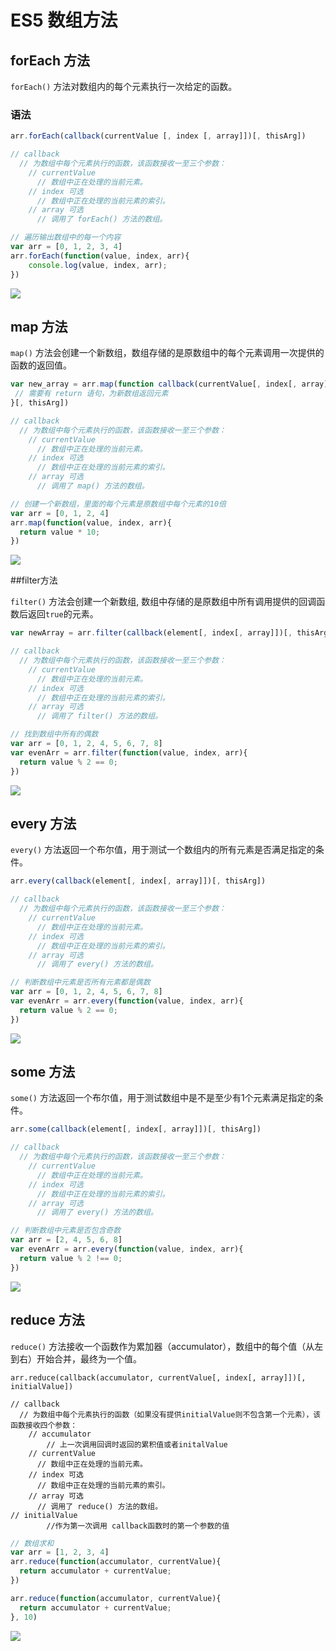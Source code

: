 # ES5 数组方法



## forEach 方法

`forEach()` 方法对数组内的每个元素执行一次给定的函数。

### 语法

```javascript
arr.forEach(callback(currentValue [, index [, array]])[, thisArg])

// callback
  // 为数组中每个元素执行的函数，该函数接收一至三个参数：
    // currentValue
      // 数组中正在处理的当前元素。
    // index 可选
      // 数组中正在处理的当前元素的索引。
    // array 可选
      // 调用了 forEach() 方法的数组。
```



```javascript
// 遍历输出数组中的每一个内容
var arr = [0, 1, 2, 3, 4]
arr.forEach(function(value, index, arr){
	console.log(value, index, arr);
})
```

![](./forEach.png)

## map 方法

`map()` 方法会创建一个新数组，数组存储的是原数组中的每个元素调用一次提供的函数的返回值。

```javascript
var new_array = arr.map(function callback(currentValue[, index[, array]]) {
 // 需要有 return 语句，为新数组返回元素 
}[, thisArg])

// callback
  // 为数组中每个元素执行的函数，该函数接收一至三个参数：
    // currentValue
      // 数组中正在处理的当前元素。
    // index 可选
      // 数组中正在处理的当前元素的索引。
    // array 可选
      // 调用了 map() 方法的数组。
```



```javascript
// 创建一个新数组，里面的每个元素是原数组中每个元素的10倍
var arr = [0, 1, 2, 4]
arr.map(function(value, index, arr){
  return value * 10;
})
```

![](./map.png)

##filter方法

`filter()` 方法会创建一个新数组, 数组中存储的是原数组中所有调用提供的回调函数后返回`true`的元素。

```javascript
var newArray = arr.filter(callback(element[, index[, array]])[, thisArg])

// callback
  // 为数组中每个元素执行的函数，该函数接收一至三个参数：
    // currentValue
      // 数组中正在处理的当前元素。
    // index 可选
      // 数组中正在处理的当前元素的索引。
    // array 可选
      // 调用了 filter() 方法的数组。
```



```js
// 找到数组中所有的偶数
var arr = [0, 1, 2, 4, 5, 6, 7, 8]
var evenArr = arr.filter(function(value, index, arr){
  return value % 2 == 0;
})
```

![](./filter.png)

## every 方法

`every()` 方法返回一个布尔值，用于测试一个数组内的所有元素是否满足指定的条件。

```javascript
arr.every(callback(element[, index[, array]])[, thisArg])

// callback
  // 为数组中每个元素执行的函数，该函数接收一至三个参数：
    // currentValue
      // 数组中正在处理的当前元素。
    // index 可选
      // 数组中正在处理的当前元素的索引。
    // array 可选
      // 调用了 every() 方法的数组。
```

```js
// 判断数组中元素是否所有元素都是偶数
var arr = [0, 1, 2, 4, 5, 6, 7, 8]
var evenArr = arr.every(function(value, index, arr){
  return value % 2 == 0;
})
```

![](./every.png)

## some 方法

`some()` 方法返回一个布尔值，用于测试数组中是不是至少有1个元素满足指定的条件。

```javascript
arr.some(callback(element[, index[, array]])[, thisArg])

// callback
  // 为数组中每个元素执行的函数，该函数接收一至三个参数：
    // currentValue
      // 数组中正在处理的当前元素。
    // index 可选
      // 数组中正在处理的当前元素的索引。
    // array 可选
      // 调用了 every() 方法的数组。
```

```js
// 判断数组中元素是否包含奇数
var arr = [2, 4, 5, 6, 8]
var evenArr = arr.every(function(value, index, arr){
  return value % 2 !== 0;
})
```

![](./some.png)

## reduce 方法

`reduce()` 方法接收一个函数作为累加器（accumulator），数组中的每个值（从左到右）开始合并，最终为一个值。

```
arr.reduce(callback(accumulator, currentValue[, index[, array]])[, initialValue])

// callback
  // 为数组中每个元素执行的函数（如果没有提供initialValue则不包含第一个元素），该函数接收四个参数：
  	// accumulator
  		// 上一次调用回调时返回的累积值或者initalValue
    // currentValue
      // 数组中正在处理的当前元素。
    // index 可选
      // 数组中正在处理的当前元素的索引。
    // array 可选
      // 调用了 reduce() 方法的数组。
// initialValue
		//作为第一次调用 callback函数时的第一个参数的值
```



```js
// 数组求和
var arr = [1, 2, 3, 4]
arr.reduce(function(accumulator, currentValue){
  return accumulator + currentValue;
})

arr.reduce(function(accumulator, currentValue){
  return accumulator + currentValue;
}, 10)
```

![](./reduce.png)